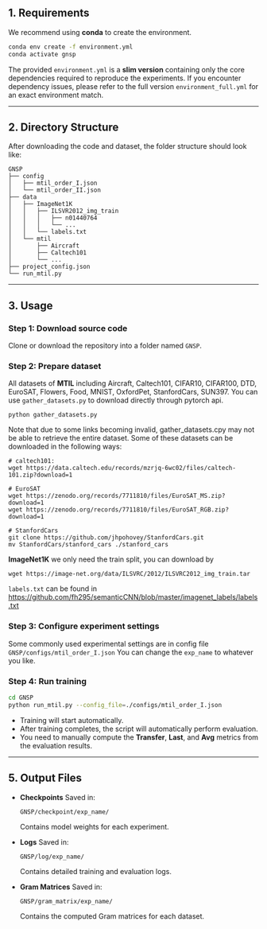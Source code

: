## 1. Requirements

We recommend using **conda** to create the environment.

```bash
conda env create -f environment.yml
conda activate gnsp
```

The provided `environment.yml` is a **slim version** containing only the core dependencies required to reproduce the experiments.
If you encounter dependency issues, please refer to the full version `environment_full.yml` for an exact environment match.

---

## 2. Directory Structure

After downloading the code and dataset, the folder structure should look like:

```
GNSP
├── config
│   ├── mtil_order_I.json
│   └── mtil_order_II.json
├── data
│   ├── ImageNet1K             
│   │   ├── ILSVR2012_img_train
│   │   │   ├── n01440764
│   │   │   └── ...
│   │   └── labels.txt
│   └── mtil                        
│       ├── Aircraft
│       ├── Caltech101
│       └── ...
├── project_config.json
└── run_mtil.py
```

---

## 3. Usage

### Step 1: Download source code

Clone or download the repository into a folder named `GNSP`.

### Step 2: Prepare dataset

All datasets of **MTIL** including Aircraft, Caltech101, CIFAR10, CIFAR100, DTD, 
EuroSAT, Flowers, Food, MNIST, OxfordPet, StanfordCars, SUN397. 
You can use `gather_datasets.py` to download directly through pytorch api.
```
python gather_datasets.py
```
Note that due to some links becoming invalid, gather_datasets.cpy may not be able to retrieve the entire dataset. 
Some of these datasets can be downloaded in the following ways:
```
# caltech101:
wget https://data.caltech.edu/records/mzrjq-6wc02/files/caltech-101.zip?download=1

# EuroSAT
wget https://zenodo.org/records/7711810/files/EuroSAT_MS.zip?download=1
wget https://zenodo.org/records/7711810/files/EuroSAT_RGB.zip?download=1

# StanfordCars
git clone https://github.com/jhpohovey/StanfordCars.git
mv StanfordCars/stanford_cars ./stanford_cars
```

**ImageNet1K** we only need the train split, you can download by
```
wget https://image-net.org/data/ILSVRC/2012/ILSVRC2012_img_train.tar
```
`labels.txt` can be found in <https://github.com/fh295/semanticCNN/blob/master/imagenet_labels/labels.txt>


### Step 3: Configure experiment settings

Some commonly used experimental settings are in config file `GNSP/configs/mtil_order_I.json`
You can change the `exp_name` to whatever you like.

### Step 4: Run training

```bash
cd GNSP
python run_mtil.py --config_file=./configs/mtil_order_I.json
```

* Training will start automatically.
* After training completes, the script will automatically perform evaluation.
* You need to manually compute the **Transfer**, **Last**, and **Avg** metrics from the evaluation results.

---

## 5. Output Files

* **Checkpoints**
  Saved in:

  ```
  GNSP/checkpoint/exp_name/
  ```

  Contains model weights for each experiment.

* **Logs**
  Saved in:

  ```
  GNSP/log/exp_name/
  ```

  Contains detailed training and evaluation logs.

* **Gram Matrices**
  Saved in:

  ```
  GNSP/gram_matrix/exp_name/
  ```

  Contains the computed Gram matrices for each dataset.



